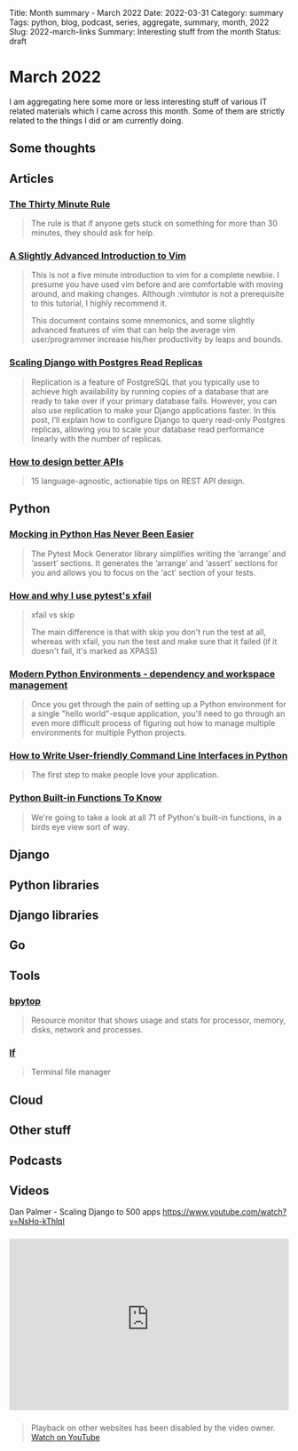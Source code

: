 Title: Month summary - March 2022
Date: 2022-03-31
Category: summary
Tags: python, blog, podcast, series, aggregate, summary, month, 2022
Slug: 2022-march-links
Summary: Interesting stuff from the month
Status: draft

# March 2022

I am aggregating here some more or less interesting stuff of various IT related materials which I came across this month.
Some of them are strictly related to the things I did or am currently doing.

## Some thoughts

## Articles

### [The Thirty Minute Rule](https://daniel.feldroy.com/posts/thirty-minute-rule)

> The rule is that if anyone gets stuck on something for more than 30 minutes, they should ask for help.

### [A Slightly Advanced Introduction to Vim](https://linuxgazette.net/152/srinivasan.html)

> This is not a five minute introduction to vim for a complete newbie. I presume you have used vim before and are comfortable with moving around, and making changes. Although :vimtutor is not a prerequisite to this tutorial, I highly recommend it.
>
> This document contains some mnemonics, and some slightly advanced features of vim that can help the average vim user/programmer increase his/her productivity by leaps and bounds.

### [Scaling Django with Postgres Read Replicas](https://andrewbrookins.com/python/scaling-django-with-postgres-read-replicas/)

> Replication is a feature of PostgreSQL that you typically use to achieve high availability by running copies of a database that are ready to take over if your primary database fails. However, you can also use replication to make your Django applications faster. In this post, I’ll explain how to configure Django to query read-only Postgres replicas, allowing you to scale your database read performance linearly with the number of replicas.

### [How to design better APIs](https://r.bluethl.net/how-to-design-better-apis#heading-2-use-iso-8601httpsenwikipediaorgwikiiso8601-utc-dates)

> 15 language-agnostic, actionable tips on REST API design.

## Python

### [Mocking in Python Has Never Been Easier](https://peterkogan.medium.com/mocking-in-python-has-never-been-easier-5f9b15e1498f)

> The Pytest Mock Generator library simplifies writing the ‘arrange’ and ‘assert’ sections. It generates the ‘arrange’ and ‘assert’ sections for you and allows you to focus on the ‘act’ section of your tests.

### [How and why I use pytest's xfail](https://blog.ganssle.io/articles/2021/11/pytest-xfail.html)

> xfail vs skip
>
> The main difference is that with skip you don't run the test at all, whereas with xfail, you run the test and make sure that it failed (if it doesn't fail, it's marked as XPASS)

### [Modern Python Environments - dependency and workspace management](https://testdriven.io/blog/python-environments/)

> Once you get through the pain of setting up a Python environment for a single "hello world"-esque application, you'll need to go through an even more difficult process of figuring out how to manage multiple environments for multiple Python projects.

### [How to Write User-friendly Command Line Interfaces in Python](https://towardsdatascience.com/how-to-write-user-friendly-command-line-interfaces-in-python-cc3a6444af8e)

> The first step to make people love your application.

### [Python Built-in Functions To Know](https://www.pythonmorsels.com/built-in-functions-in-python/#commonly-overlooked)

> We're going to take a look at all 71 of Python's built-in functions, in a birds eye view sort of way.

## Django

## Python libraries

## Django libraries

## Go

## Tools

### [bpytop](https://github.com/aristocratos/bpytop)

> Resource monitor that shows usage and stats for processor, memory, disks, network and processes.

### [lf](https://github.com/gokcehan/lf)

> Terminal file manager

## Cloud

## Other stuff

## Podcasts

## Videos

Dan Palmer - Scaling Django to 500 apps
https://www.youtube.com/watch?v=NsHo-kThlqI

### [](https://www.youtube.com/watch?v=VIDEO_ID)

<div class="videoWrapper" style="height:0; padding-bottom:56.25%; padding-top:25px; position:relative" height="0">
    <iframe style="position:absolute; top:0; width:100%" height="100%" width="100%" src="https://www.youtube-nocookie.com/embed/VIDEO_ID" frameborder="0" allow="accelerometer; autoplay; encrypted-media; gyroscope; picture-in-picture" allowfullscreen></iframe>
</div>

### [](https://www.youtube.com/watch?v=VIDEO_ID)

> Playback on other websites has been disabled by the video owner. [Watch on YouTube](https://www.youtube.com/watch?v=VIDEO_ID)
